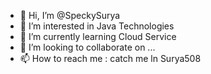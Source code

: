 - 👋 Hi, I’m @SpeckySurya
- 👀 I’m interested in Java Technologies
- 🌱 I’m currently learning Cloud Service
- 💞️ I’m looking to collaborate on ...
- 📫 How to reach me : catch me ln Surya508

<!---
SpeckySurya/SpeckySurya is a ✨ special ✨ repository because its `README.md` (this file) appears on your GitHub profile.
You can click the Preview link to take a look at your changes.
--->
